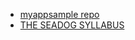 * [myappsample repo](https://github.com/Ordash/myappsample)
* [THE SEADOG SYLLABUS](https://github.com/green-fox-academy/seadog-syllabus)
